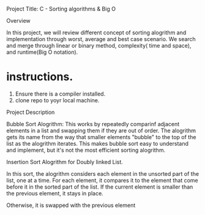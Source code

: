 Project Title: C - Sorting algorithms & Big O

Overview

In this project, we will review different concept of sorting alogrithm and implementation through worst, average and best case scenario. We search and merge through linear or binary method, complexity( time and space), and runtime(Big O notation).

# instructions. 

1. Ensure there is a compiler installed.
2. clone repo to yoyr local machine.


Project Description

Bubble Sort Alogrithm: This works by repeatedly comparinf adjacent elements in a list and swapping them if they are out of order. The alogrithm gets its name from the way that smaller elements "bubble" to the top of the list as the alogrithm iterates. This makes bubble sort easy to understand and implement, but it's not the most efficient sorting alogrithm.


Insertion Sort Alogrithm for Doubly linked List.

In this sort, the alogrithm considers each element in the unsorted part of the list, one at a time. For each element, it compares it to the element that come before it in the sorted part of the list. If the current element is smaller than the previous element, it stays in place.

Otherwise, it is swapped with the previous element 
